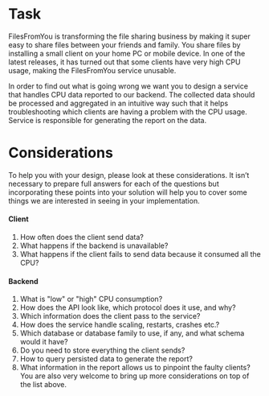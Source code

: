 
# Task

FilesFromYou is transforming the file sharing business by making it super easy to share files
between your friends and family. You share files by installing a small client on your home PC or mobile
device. In one of the latest releases, it has turned out that some clients have very high CPU usage,
making the FilesFromYou service unusable.

In order to find out what is going wrong we want you to design a service that handles CPU data
reported to our backend. The collected data should be processed and aggregated in an intuitive way
such that it helps troubleshooting which clients are having a problem with the CPU usage. Service is
responsible for generating the report on the data.


# Considerations
To help you with your design, please look at these considerations. It isn’t necessary to prepare
full answers for each of the questions but incorporating these points into your solution will help you to
cover some things we are interested in seeing in your implementation.

#### Client
1. How often does the client send data?
2. What happens if the backend is unavailable?
3. What happens if the client fails to send data because it consumed all the CPU?
#### Backend
1. What is "low" or "high" CPU consumption?
2. How does the API look like, which protocol does it use, and why?
3. Which information does the client pass to the service?
4. How does the service handle scaling, restarts, crashes etc.?
5. Which database or database family to use, if any, and what schema would it have?
6. Do you need to store everything the client sends?
7. How to query persisted data to generate the report?
8. What information in the report allows us to pinpoint the faulty clients?
   You are also very welcome to bring up more considerations on top of the list above.
